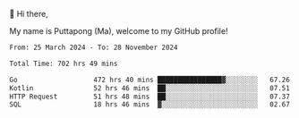 👋 Hi there,

My name is Puttapong (Ma), welcome to my GitHub profile!

<!--START_SECTION:waka-->

```txt
From: 25 March 2024 - To: 28 November 2024

Total Time: 702 hrs 49 mins

Go                   472 hrs 40 mins ████████████████▓░░░░░░░░   67.26 %
Kotlin               52 hrs 46 mins  ██░░░░░░░░░░░░░░░░░░░░░░░   07.51 %
HTTP Request         51 hrs 48 mins  ██░░░░░░░░░░░░░░░░░░░░░░░   07.37 %
SQL                  18 hrs 46 mins  ▓░░░░░░░░░░░░░░░░░░░░░░░░   02.67 %
```

<!--END_SECTION:waka-->
